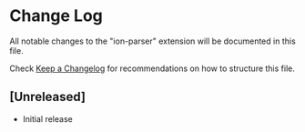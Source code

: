 # Change Log

All notable changes to the "ion-parser" extension will be documented in this file.

Check [Keep a Changelog](http://keepachangelog.com/) for recommendations on how to structure this file.

## [Unreleased]

- Initial release